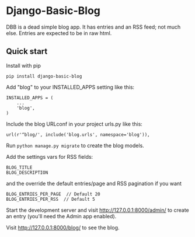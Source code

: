 # Django-Basic-Blog

DBB is a dead simple blog app.  It has entries and an RSS feed; not much else.  Entries are expected to be in raw html.

## Quick start

Install with pip

    pip install django-basic-blog

Add "blog" to your INSTALLED_APPS setting like this:

    INSTALLED_APPS = (
        ...
        'blog',
    )

Include the blog URLconf in your project urls.py like this:

    url(r'^blog/', include('blog.urls', namespace='blog')),

Run `python manage.py migrate` to create the blog models.

Add the settings vars for RSS fields:

    BLOG_TITLE
    BLOG_DESCRIPTION

and the override the default entries/page and RSS pagination if you want

    BLOG_ENTRIES_PER_PAGE  // Default 20
    BLOG_ENTRIES_PER_RSS  // Default 5

Start the development server and visit http://127.0.0.1:8000/admin/
   to create an entry (you'll need the Admin app enabled).

Visit http://127.0.0.1:8000/blog/ to see the blog.
